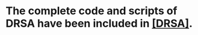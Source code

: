 # The complete code and scripts of DRSA have been included in [[DRSA]](https://github.com/zeg-datamining/DRSA).
